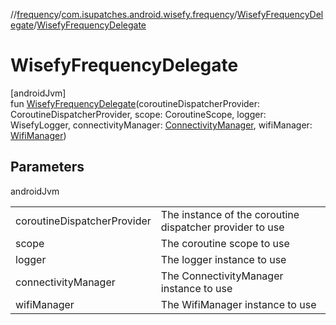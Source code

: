 //[frequency](../../../index.md)/[com.isupatches.android.wisefy.frequency](../index.md)/[WisefyFrequencyDelegate](index.md)/[WisefyFrequencyDelegate](-wisefy-frequency-delegate.md)

# WisefyFrequencyDelegate

[androidJvm]\
fun [WisefyFrequencyDelegate](-wisefy-frequency-delegate.md)(coroutineDispatcherProvider: CoroutineDispatcherProvider, scope: CoroutineScope, logger: WisefyLogger, connectivityManager: [ConnectivityManager](https://developer.android.com/reference/kotlin/android/net/ConnectivityManager.html), wifiManager: [WifiManager](https://developer.android.com/reference/kotlin/android/net/wifi/WifiManager.html))

## Parameters

androidJvm

| | |
|---|---|
| coroutineDispatcherProvider | The instance of the coroutine dispatcher provider to use |
| scope | The coroutine scope to use |
| logger | The logger instance to use |
| connectivityManager | The ConnectivityManager instance to use |
| wifiManager | The WifiManager instance to use |
